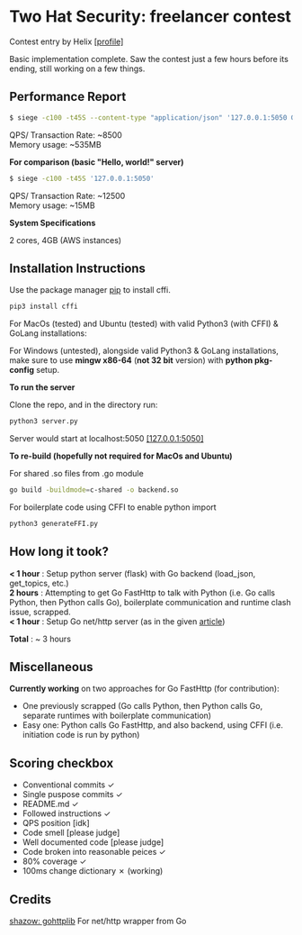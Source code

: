 # Two Hat Security: freelancer contest

Contest entry by Helix [[profile]](https://www.freelancer.com/u/astaroht)

Basic implementation complete. Saw the contest just a few hours before its ending, still working on a few things.
## Performance Report

```bash
$ siege -c100 -t45S --content-type "application/json" '127.0.0.1:5050 GET {"text": "test 1"}'
```   


QPS/ Transaction Rate:  ~8500  
Memory usage:           ~535MB     
     


**For comparison (basic "Hello, world!" server)**  

```bash
$ siege -c100 -t45S '127.0.0.1:5050'
```

QPS/ Transaction Rate:  ~12500  
Memory usage:           ~15MB   

**System Specifications**   

2 cores, 4GB (AWS instances)  


 
## Installation Instructions

Use the package manager [pip](https://pip.pypa.io/en/stable/) to install cffi.

```bash
pip3 install cffi
```  

For MacOs (tested) and Ubuntu (tested) with valid Python3 (with CFFI) & GoLang installations:   

For Windows (untested), alongside valid Python3 & GoLang installations, make sure to use **mingw x86-64** (**not 32 bit** version) with **python pkg-config** setup.   


**To run the server**  

Clone the repo, and in the directory run:

```bash
python3 server.py
```  
Server would start at localhost:5050 [[127.0.0.1:5050]](127.0.0.1:5050)   

**To re-build (hopefully not required for MacOs and Ubuntu)**    

For shared .so files from .go module  

```bash
go build -buildmode=c-shared -o backend.so
```

For boilerplate code using CFFI to enable python import  

```bash
python3 generateFFI.py
```
## How long it took?
**< 1 hour** :  Setup python server (flask) with Go backend (load_json, get_topics, etc.)  
**2 hours**  :    Attempting to get Go FastHttp to talk with Python (i.e. Go calls Python, then Python calls Go), boilerplate communication and runtime clash issue, scrapped.  
**< 1 hour** :  Setup Go net/http server (as in the given [article](https://blog.heroku.com/see_python_see_python_go_go_python_go))  

**Total** : ~ 3 hours  


## Miscellaneous


**Currently working** on two approaches for Go FastHttp (for contribution):
* One previously scrapped (Go calls Python, then Python calls Go, separate runtimes with boilerplate communication)
* Easy one: Python calls Go FastHttp, and also backend, using CFFI (i.e. initiation code is run by python)

## Scoring checkbox
* Conventional commits ✓
* Single puspose commits ✓
* README.md ✓
* Followed instructions ✓
* QPS position [idk]
* Code smell [please judge]
* Well documented code [please judge]
* Code broken into reasonable peices ✓
* 80% coverage ✓
* 100ms change dictionary ✗ (working)


## Credits

[shazow: gohttplib](https://github.com/shazow/gohttplib) For net/http wrapper from Go